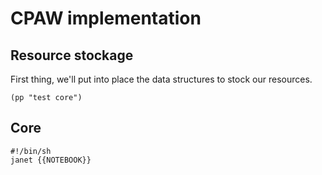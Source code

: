 # CPAW implementation

## Resource stockage

First thing, we'll put into place the data structures to stock our resources.

```janet
(pp "test core")
```

## Core

```core
#!/bin/sh
janet {{NOTEBOOK}}
```

